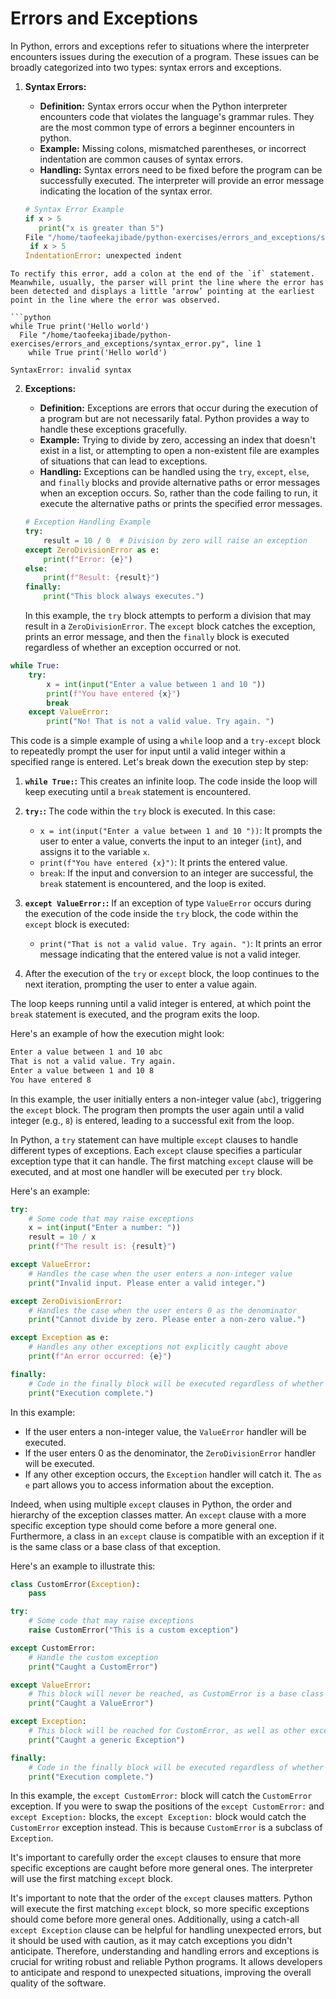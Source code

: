 # Errors and Exceptions

In Python, errors and exceptions refer to situations where the interpreter encounters issues during the execution of a program. These issues can be broadly categorized into two types: syntax errors and exceptions.

1. **Syntax Errors:**
   - **Definition:** Syntax errors occur when the Python interpreter encounters code that violates the language's grammar rules. They are the most common type of errors a beginner encounters in python.
   - **Example:** Missing colons, mismatched parentheses, or incorrect indentation are common causes of syntax errors.
   - **Handling:** Syntax errors need to be fixed before the program can be successfully executed. The interpreter will provide an error message indicating the location of the syntax error.

   ```python
   # Syntax Error Example
   if x > 5
      print("x is greater than 5")
   File "/home/taofeekajibade/python-exercises/errors_and_exceptions/syntax_error.py", line 1
    if x > 5
   IndentationError: unexpected indent
```
To rectify this error, add a colon at the end of the `if` statement. Meanwhile, usually, the parser will print the line where the error has been detected and displays a little ‘arrow’ pointing at the earliest point in the line where the error was observed.

```python
while True print('Hello world')
  File "/home/taofeekajibade/python-exercises/errors_and_exceptions/syntax_error.py", line 1
    while True print('Hello world')
                   ^
SyntaxError: invalid syntax
```

2. **Exceptions:**
   - **Definition:** Exceptions are errors that occur during the execution of a program but are not necessarily fatal. Python provides a way to handle these exceptions gracefully.
   - **Example:** Trying to divide by zero, accessing an index that doesn't exist in a list, or attempting to open a non-existent file are examples of situations that can lead to exceptions.
   - **Handling:** Exceptions can be handled using the `try`, `except`, `else`, and `finally` blocks and provide alternative paths or error messages when an exception occurs. So, rather than the code failing to run, it execute the alternative paths or prints the specified error messages.

   ```python
   # Exception Handling Example
   try:
       result = 10 / 0  # Division by zero will raise an exception
   except ZeroDivisionError as e:
       print(f"Error: {e}")
   else:
       print(f"Result: {result}")
   finally:
       print("This block always executes.")
   ```
   In this example, the `try` block attempts to perform a division that may result in a `ZeroDivisionError`. The `except` block catches the exception, prints an error message, and then the `finally` block is executed regardless of whether an exception occurred or not.

```python
while True:
    try:
        x = int(input("Enter a value between 1 and 10 "))
        print(f"You have entered {x}")
        break
    except ValueError:
        print("No! That is not a valid value. Try again. ")
```
This code is a simple example of using a `while` loop and a `try-except` block to repeatedly prompt the user for input until a valid integer within a specified range is entered. Let's break down the execution step by step:

1. **`while True:`:** This creates an infinite loop. The code inside the loop will keep executing until a `break` statement is encountered.

2. **`try:`:** The code within the `try` block is executed. In this case:
   - `x = int(input("Enter a value between 1 and 10 "))`: It prompts the user to enter a value, converts the input to an integer (`int`), and assigns it to the variable `x`.
   - `print(f"You have entered {x}")`: It prints the entered value.
   - `break`: If the input and conversion to an integer are successful, the `break` statement is encountered, and the loop is exited.

3. **`except ValueError:`:** If an exception of type `ValueError` occurs during the execution of the code inside the `try` block, the code within the `except` block is executed:
   - `print("That is not a valid value. Try again. ")`: It prints an error message indicating that the entered value is not a valid integer.

4. After the execution of the `try` or `except` block, the loop continues to the next iteration, prompting the user to enter a value again.

The loop keeps running until a valid integer is entered, at which point the `break` statement is executed, and the program exits the loop.

Here's an example of how the execution might look:

```css
Enter a value between 1 and 10 abc
That is not a valid value. Try again.
Enter a value between 1 and 10 8
You have entered 8
```

In this example, the user initially enters a non-integer value (`abc`), triggering the `except` block. The program then prompts the user again until a valid integer (e.g., `8`) is entered, leading to a successful exit from the loop.

In Python, a `try` statement can have multiple `except` clauses to handle different types of exceptions. Each `except` clause specifies a particular exception type that it can handle. The first matching `except` clause will be executed, and at most one handler will be executed per `try` block.

Here's an example:

```python
try:
    # Some code that may raise exceptions
    x = int(input("Enter a number: "))
    result = 10 / x
    print(f"The result is: {result}")

except ValueError:
    # Handles the case when the user enters a non-integer value
    print("Invalid input. Please enter a valid integer.")

except ZeroDivisionError:
    # Handles the case when the user enters 0 as the denominator
    print("Cannot divide by zero. Please enter a non-zero value.")

except Exception as e:
    # Handles any other exceptions not explicitly caught above
    print(f"An error occurred: {e}")

finally:
    # Code in the finally block will be executed regardless of whether an exception occurred or not
    print("Execution complete.")
```

In this example:

- If the user enters a non-integer value, the `ValueError` handler will be executed.
- If the user enters 0 as the denominator, the `ZeroDivisionError` handler will be executed.
- If any other exception occurs, the `Exception` handler will catch it. The `as e` part allows you to access information about the exception.

Indeed, when using multiple `except` clauses in Python, the order and hierarchy of the exception classes matter. An `except` clause with a more specific exception type should come before a more general one. Furthermore, a class in an `except` clause is compatible with an exception if it is the same class or a base class of that exception.

Here's an example to illustrate this:

```python
class CustomError(Exception):
    pass

try:
    # Some code that may raise exceptions
    raise CustomError("This is a custom exception")

except CustomError:
    # Handle the custom exception
    print("Caught a CustomError")

except ValueError:
    # This block will never be reached, as CustomError is a base class of Exception
    print("Caught a ValueError")

except Exception:
    # This block will be reached for CustomError, as well as other exceptions not caught above
    print("Caught a generic Exception")

finally:
    # Code in the finally block will be executed regardless of whether an exception occurred or not
    print("Execution complete.")
```

In this example, the `except CustomError:` block will catch the `CustomError` exception. If you were to swap the positions of the `except CustomError:` and `except Exception:` blocks, the `except Exception:` block would catch the `CustomError` exception instead. This is because `CustomError` is a subclass of `Exception`.

It's important to carefully order the `except` clauses to ensure that more specific exceptions are caught before more general ones. The interpreter will use the first matching `except` block.

It's important to note that the order of the `except` clauses matters. Python will execute the first matching `except` block, so more specific exceptions should come before more general ones. Additionally, using a catch-all `except Exception` clause can be helpful for handling unexpected errors, but it should be used with caution, as it may catch exceptions you didn't anticipate. Therefore, understanding and handling errors and exceptions is crucial for writing robust and reliable Python programs. It allows developers to anticipate and respond to unexpected situations, improving the overall quality of the software.
